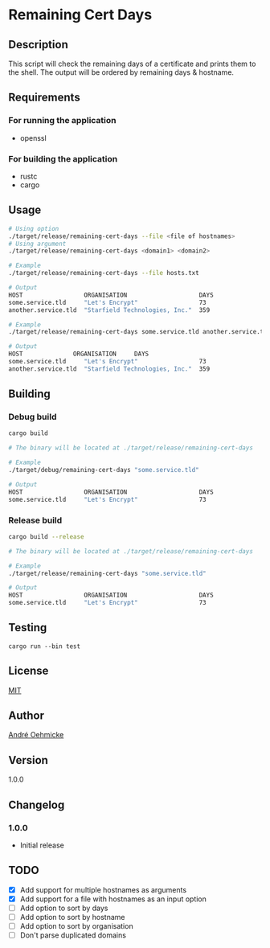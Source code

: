 # Remaining Cert Days
## Description
This script will check the remaining days of a certificate and prints them to the shell.
The output will be ordered by remaining days & hostname.

## Requirements
### For running the application
- openssl

### For building the application
- rustc
- cargo

## Usage
```bash
# Using option
./target/release/remaining-cert-days --file <file of hostnames>
# Using argument
./target/release/remaining-cert-days <domain1> <domain2>
```

```bash
# Example
./target/release/remaining-cert-days --file hosts.txt

# Output
HOST                 ORGANISATION                    DAYS 
some.service.tld     "Let's Encrypt"                 73   
another.service.tld  "Starfield Technologies, Inc."  359 

# Example
./target/release/remaining-cert-days some.service.tld another.service.tld

# Output
HOST              ORGANISATION     DAYS
some.service.tld     "Let's Encrypt"                 73   
another.service.tld  "Starfield Technologies, Inc."  359 
```

## Building

### Debug build

```bash
cargo build

# The binary will be located at ./target/release/remaining-cert-days

# Example
./target/debug/remaining-cert-days "some.service.tld"

# Output
HOST                 ORGANISATION                    DAYS
some.service.tld     "Let's Encrypt"                 73
```

### Release build

```bash
cargo build --release

# The binary will be located at ./target/release/remaining-cert-days

# Example
./target/release/remaining-cert-days "some.service.tld"

# Output
HOST                 ORGANISATION                    DAYS
some.service.tld     "Let's Encrypt"                 73
```

## Testing

```shell
cargo run --bin test
```

## License
[MIT](https://choosealicense.com/licenses/mit/)

## Author
[André Oehmicke](https://github.com/aoehmicke)

## Version
1.0.0

## Changelog
### 1.0.0
- Initial release

## TODO
- [x] Add support for multiple hostnames as arguments
- [x] Add support for a file with hostnames as an input option
- [ ] Add option to sort by days
- [ ] Add option to sort by hostname
- [ ] Add option to sort by organisation
- [ ] Don't parse duplicated domains
